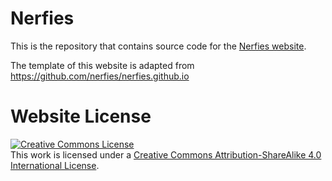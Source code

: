 # Nerfies

This is the repository that contains source code for the [Nerfies website](https://unifiedtactile.github.io).


The template of this website is adapted from https://github.com/nerfies/nerfies.github.io

# Website License
<a rel="license" href="http://creativecommons.org/licenses/by-sa/4.0/"><img alt="Creative Commons License" style="border-width:0" src="https://i.creativecommons.org/l/by-sa/4.0/88x31.png" /></a><br />This work is licensed under a <a rel="license" href="http://creativecommons.org/licenses/by-sa/4.0/">Creative Commons Attribution-ShareAlike 4.0 International License</a>.
